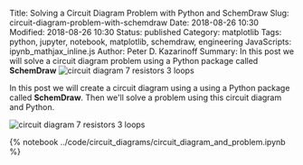 Title: Solving a Circuit Diagram Problem with Python and SchemDraw
Slug: circuit-diagram-problem-with-schemdraw
Date: 2018-08-26 10:30
Modified: 2018-08-26 10:30
Status: published
Category: matplotlib
Tags: python, jupyter, notebook, matplotlib, schemdraw, engineering
JavaScripts: ipynb_mathjax_inline.js
Author: Peter D. Kazarinoff
Summary: In this post we will solve a circuit diagram problem using a Python package called **SchemDraw** ![circuit diagram 7 resistors 3 loops]({filename}/posts/schemdraw/7_resistors_3_loops.png)

In this post we will create a circuit diagram using a using a Python package called **SchemDraw**. Then we'll solve a problem using this circuit diagram and Python.

![circuit diagram 7 resistors 3 loops]({filename}/posts/schemdraw/7_resistors_3_loops.png)

{% notebook ../code/circuit_diagrams/circuit_diagram_and_problem.ipynb %}